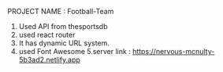 PROJECT NAME : Football-Team
1. Used API from  thesportsdb
2. used react router
3. It has dynamic URL system.
4. used  Font Awesome 
5.server link : https://nervous-mcnulty-5b3ad2.netlify.app
